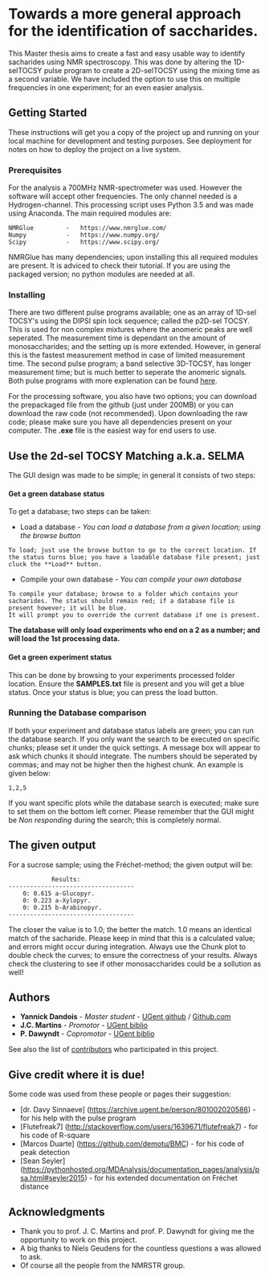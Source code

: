 # Towards a more general approach for the identification of saccharides.

This Master thesis aims to create a fast and easy usable way to identify sacharides using NMR spectroscopy.
This was done by altering the 1D-selTOCSY pulse program to create a 2D-selTOCSY using the mixing time as a second variable.
We have included the option to use this on multiple frequencies in one experiment; for an even easier analysis.

## Getting Started

These instructions will get you a copy of the project up and running on your local machine for development and testing purposes. See deployment for notes on how to deploy the project on a live system.

### Prerequisites

For the analysis a 700MHz NMR-spectrometer was used. However the software will accept other frequencies. The only channel needed is a Hydrogen-channel.
This processing script uses Python 3.5 and was made using Anaconda. The main required modules are:

```
NMRGlue			-	https://www.nmrglue.com/
Numpy			-	https://www.numpy.org/
Scipy			-	https://www.scipy.org/
```
NMRGlue has many dependencies; upon installing this all required modules are present. It is adviced to check their tutorial.
If you are using the packaged version; no python modules are needed at all.

### Installing

There are two different pulse programs available; one as an array of 1D-sel TOCSY's using the DIPSI spin lock sequence; called the p2D-sel TOCSY. This is used for non complex mixtures where the anomeric peaks are well seperated. The measurement time is dependant on the amount of monosaccharides; and the setting up is more extended.
However, in general this is the fastest measurement method in case of limited measurement time.
The second pulse program; a band selective 3D-TOCSY, has longer measurement time; but is much better to seperate the anomeric signals.
Both pulse programs with more explenation can be found [here](https://github.ugent.be/ydandois/Thesis-Source-Code/tree/master/PulsePrograms).

For the processing software, you also have two options; you can download the prepackaged file from the github (just under 200MB) or you can download the raw code (not recommended).
Upon downloading the raw code; please make sure you have all dependencies present on your computer.
The **.exe** file is the easiest way for end users to use.

## Use the 2d-sel TOCSY Matching a.k.a. SELMA

The GUI design was made to be simple; in general it consists of two steps:

#### Get a green database status
To get a database; two steps can be taken:
* Load a database - *You can load a database from a given location; using the browse button*
```
To load; just use the browse button to go to the correct location. If the status turns blue; you have a loadable database file present; just cluck the **Load** button.
```
* Compile your own database - *You can compile your own database*
```
To compile your database; browse to a folder which contains your sacharides. The status should remain red; if a database file is present however; it will be blue.
It will prompt you to override the current database if one is present.
```
**The database will only load experiments who end on a 2 as a number; and will load the 1st processing data.**

#### Get a green experiment status
This can be done by browsing to your experiments processed folder location. Ensure the **SAMPLES.txt** file is present and you will get a blue status.
Once your status is blue; you can press the load button.

### Running the Database comparison
If both your experiment and database status labels are green; you can run the database search.
If you only want the search to be executed on specific chunks; please set it under the quick settings. A message box will appear to ask which chunks it should integrate.
The numbers should be seperated by commas; and may not be higher then the highest chunk. An example is given below:
```
1,2,5
```
If you want specific plots while the database search is executed; make sure to set them on the bottom left corner.
Please remember that the GUI might be *Non responding* during the search; this is completely normal.

## The given output

For a sucrose sample; using the Fréchet-method; the given output will be:

```
            Results:
-----------------------------------
    0: 0.615 a-Glucopyr.
    0: 0.223 a-Xylopyr.
    0: 0.215 b-Arabinopyr.
-----------------------------------
```

The closer the value is to 1.0; the better the match. 1.0 means an identical match of the sacharide. Please keep in mind that this is a calculated value; and errors might occur during integration.
Always use the Chunk plot to double check the curves; to ensure the correctness of your results.
Always check the clustering to see if other monosaccharides could be a sollution as well!

## Authors

* **Yannick Dandois** 	- *Master student* 	- [UGent github](https://github.ugent.be/ydandois) / [Github.com](https://github.com/FramedYannick)
* **J.C. Martins** 		- *Promotor* 		- [UGent biblio](https://biblio.ugent.be/person/801000687646)
* **P. Dawyndt** 		- *Copromotor* 		- [UGent biblio](http://www.twist.ugent.be/index.php?page=personeel&ugentid=801001355633)

See also the list of [contributors](https://github.ugent.be/ydandois/Thesis-Source-Code/graphs/contributors) who participated in this project.

## Give credit where it is due!

Some code was used from these people or pages their suggestion:
* [dr. Davy Sinnaeve] (https://archive.ugent.be/person/801002020586) - for his help with the pulse program
* [Flutefreak7] (http://stackoverflow.com/users/1639671/flutefreak7) - for his code of R-square
* [Marcos Duarte] (https://github.com/demotu/BMC) - for his code of peak detection
* [Sean Seyler] (https://pythonhosted.org/MDAnalysis/documentation_pages/analysis/psa.html#seyler2015) - for his extended documentation on Fréchet distance

## Acknowledgments

* Thank you to prof. J. C. Martins and prof. P. Dawyndt for giving me the opportunity to work on this project.
* A big thanks to Niels Geudens for the countless questions a was allowed to ask.
* Of course all the people from the NMRSTR group.
